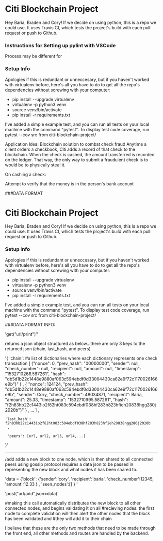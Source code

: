 # Citi Blockchain Project
Hey Baria, Braden and Cory! If we decide on using python, this is a repo we could use. It uses Travis CI, which tests the project's build with each pull request or push to Github. 

### Instructions for Setting up pylint with VSCode
Process may be different for 

### Setup Info
Apologies if this is redundant or unneccesary, but if you haven't worked with virtualenv before, here's all you have to do to get all the repo's dependencies without screwing with your computer:

- pip install --upgrade virtualenv
- virtualenv -p python3 venv
- source venv/bin/activate
- pip install -r requirements.txt

I've added a simple example test, and you can run all tests on your local machine with the command "pytest". To display test code coverage, run pytest --cov src from citi-blockchain-project/

Application Idea: Blockchain solution to combat check fraud
Anytime a client orders a checkbook, Citi adds a record of that check to the blockchain. When the check is cashed, the amount transferred is recorded on the ledger. That way, the only way to submit a fraudulent check is to would be to physically steal it.

On cashing a check:

Attempt to verify that the money is in the person's bank account




###DATA FORMAT
# Citi Blockchain Project
Hey Baria, Braden and Cory! If we decide on using python, this is a repo we could use. It uses Travis CI, which tests the project's build with each pull request or push to Github.


### Setup Info
Apologies if this is redundant or unneccesary, but if you haven't worked with virtualenv before, here's all you have to do to get all the repo's dependencies without screwing with your computer:

- pip install --upgrade virtualenv
- virtualenv -p python3 venv
- source venv/bin/activate
- pip install -r requirements.txt

I've added a simple example test, and you can run all tests on your local machine with the command "pytest". To display test code coverage, run pytest --cov src from citi-blockchain-project/


###DATA FORMAT INFO:

'get("url/print")''

returns a json object structured as below...there are only 3 keys to the returned json (chain, last_hash, and peers)

'{
     'chain': #a list of dictionaries where each dictionary represents one check transaction
                 [
                 {"nonce\": 0,
                 "prev_hash\": \"00000000\",
                 "sender\": null,
                 "check_number\": null,
                 "recipient\": null,
                 "amount\": null,
                 "timestamp\": \"1532710266.587261\",
                 "hash\": \"db5d1b22c1448e9880af063c594ebdf0d33004430ca62e9f72c1170026166e9b\"}"
                   }
                   ,
                  {
                  "nonce\": 124124,
                 "prev_hash\": \"db5d1b22c1448e9880af063c594ebdf0d33004430ca62e9f72c1170026166e9b",
                 "sender\": Cory,
                 "check_number\": 48034871,
                 "recipient\": Baria,
                 "amount\": 25.33,
                 "timestamp\": \"1532710995.587261\",
                 "hash\": \"f2h83hb22c1443io2f82ht083c594ebdf038hf283h823hfieh20838hgg280j2920b\"}"
                  }
                  ,
                  ...
                  ]
                  ,

    'last_hash': f2h83hb22c1443io2f82ht083c594ebdf038hf283h823hfieh20838hgg280j2920b
     ,

     'peers': [url, url2, url3, url4,...]
}'



---------------------------------------------------------

/add    adds a new block to one node, which is then shared to all connected peers using gossip protocol
requires a data json to be passed in representing the new block and what nodes it has been shared to.

'data = {'block':
              {'sender':'cory',
               'recipient':'baria',
               'check_number':12345,
               'amount':12.33
               }
               ,
       'seen_nodes':[]
       }
'

'post("url/add",json=data)'

#making this call automatically distributes the new block to all other connected nodes, and begins validating it on all
#recieving nodes. the first node to complete validation will then alert the other nodes that the block has been validated and
#they will add it to their chain


I believe that these are the only two methods that need to be made through the front end, all other methods and routes are
handled by the backend.